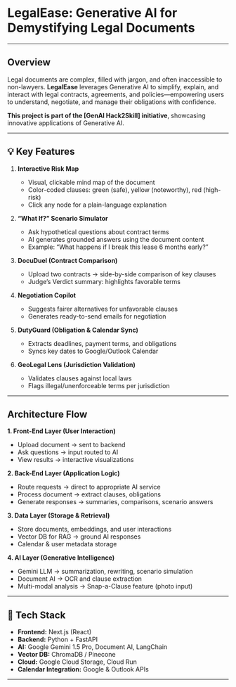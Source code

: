# **LegalEase: Generative AI for Demystifying Legal Documents**

---

## **Overview**

Legal documents are complex, filled with jargon, and often inaccessible to non-lawyers. **LegalEase** leverages Generative AI to simplify, explain, and interact with legal contracts, agreements, and policies—empowering users to understand, negotiate, and manage their obligations with confidence.

**This project is part of the [GenAI Hack2Skill] initiative**, showcasing innovative applications of Generative AI.

---

## **💡 Key Features**

1. **Interactive Risk Map**

   * Visual, clickable mind map of the document
   * Color-coded clauses: green (safe), yellow (noteworthy), red (high-risk)
   * Click any node for a plain-language explanation

2. **“What If?” Scenario Simulator**

   * Ask hypothetical questions about contract terms
   * AI generates grounded answers using the document content
   * Example: “What happens if I break this lease 6 months early?”

3. **DocuDuel (Contract Comparison)**

   * Upload two contracts → side-by-side comparison of key clauses
   * Judge’s Verdict summary: highlights favorable terms

4. **Negotiation Copilot**

   * Suggests fairer alternatives for unfavorable clauses
   * Generates ready-to-send emails for negotiation

5. **DutyGuard (Obligation & Calendar Sync)**

   * Extracts deadlines, payment terms, and obligations
   * Syncs key dates to Google/Outlook Calendar

6. **GeoLegal Lens (Jurisdiction Validation)**

   * Validates clauses against local laws
   * Flags illegal/unenforceable terms per jurisdiction

---

## **Architecture Flow**

**1. Front-End Layer (User Interaction)**

* Upload document → sent to backend
* Ask questions → input routed to AI
* View results → interactive visualizations

**2. Back-End Layer (Application Logic)**

* Route requests → direct to appropriate AI service
* Process document → extract clauses, obligations
* Generate responses → summaries, comparisons, scenario answers

**3. Data Layer (Storage & Retrieval)**

* Store documents, embeddings, and user interactions
* Vector DB for RAG → ground AI responses
* Calendar & user metadata storage

**4. AI Layer (Generative Intelligence)**

* Gemini LLM → summarization, rewriting, scenario simulation
* Document AI → OCR and clause extraction
* Multi-modal analysis → Snap-a-Clause feature (photo input)

---

## **📂 Tech Stack**

* **Frontend:** Next.js (React)
* **Backend:** Python + FastAPI
* **AI:** Google Gemini 1.5 Pro, Document AI, LangChain
* **Vector DB:** ChromaDB / Pinecone
* **Cloud:** Google Cloud Storage, Cloud Run
* **Calendar Integration:** Google & Outlook APIs

---
